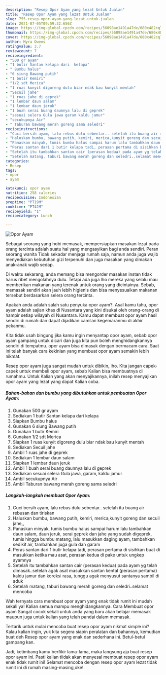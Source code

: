 ```yaml
---
description: "Resep Opor Ayam yang lezat Untuk Jualan"
title: "Resep Opor Ayam yang lezat Untuk Jualan"
slug: 755-resep-opor-ayam-yang-lezat-untuk-jualan
date: 2021-07-05T09:59:32.656Z
image: https://img-global.cpcdn.com/recipes/56098ae1491a47de/680x482cq70/opor-ayam-foto-resep-utama.jpg
thumbnail: https://img-global.cpcdn.com/recipes/56098ae1491a47de/680x482cq70/opor-ayam-foto-resep-utama.jpg
cover: https://img-global.cpcdn.com/recipes/56098ae1491a47de/680x482cq70/opor-ayam-foto-resep-utama.jpg
author: Myra Owens
ratingvalue: 3.7
reviewcount: 7
recipeingredient:
- "500 gr ayam"
- "1 butir Santan kelapa dari  kelapa"
- " Bumbu halus"
- "6 siung Bawang putih"
- "1 butir Kemiri"
- "1/2 sdt Merica"
- "1 ruas kunyit digoreng dulu biar ndak bau kunyit mentah"
- "Secuil jahe"
- "1 ruas jahe di geprek"
- "1 lembar daun salam"
- "1 lembar daun jeruk"
- "1 buah serai buang daunnya lalu di geprek"
- "sesuai selera Gula jawa garam kaldu jamur"
- "secukupnya Air"
- " Taburan bawang merah goreng sama seledri"
recipeinstructions:
- "Cuci bersih ayam, lalu rebus dulu sebentar.. setelah itu buang air rebusan dan tiriskan"
- "Haluskan bumbu, bawang putih, kemiri, merica,kunyit goreng dan secuil jahe,,"
- "Panaskan minyak, tumis bumbu halus sampai harum lalu tambahkan daun salam, daun jeruk, serai geprek dan jahe yang sudah digeprek, tumis hingga bumbu matang, lalu masukkan daging ayam, tambahkan sedikit air, tambahkan juga gula dan garam"
- "Peras santan dari 1 butir kelapa tadi, perasan pertama di sisihkan buat di masukkan ketika mau asat, perasan kedua di pake untuk ungkep ayamnya"
- "Setelah itu tambahkan santan cair (perasan kedua) pada ayam yg telah dimasak..setelah agak asat masukkan santan kental (perasan pertama) kaldu jamur dan koreksi rasa, tunggu agak menyusut santanya sambil di aduk"
- "Setelah matang, taburi bawang merah goreng dan seledri..selamat mencoba"
categories:
- Resep
tags:
- opor
- ayam

katakunci: opor ayam 
nutrition: 258 calories
recipecuisine: Indonesian
preptime: "PT19M"
cooktime: "PT42M"
recipeyield: "1"
recipecategory: Lunch

---
```



![Opor Ayam](https://img-global.cpcdn.com/recipes/56098ae1491a47de/680x482cq70/opor-ayam-foto-resep-utama.jpg)

Sebagai seorang yang hobi memasak, mempersiapkan masakan lezat pada orang tercinta adalah suatu hal yang mengasyikan bagi anda sendiri. Peran seorang  wanita Tidak sekadar menjaga rumah saja, namun anda juga wajib menyediakan kebutuhan gizi terpenuhi dan juga masakan yang dimakan anak-anak wajib sedap.

Di waktu  sekarang, anda memang bisa mengorder masakan instan tidak harus ribet mengolahnya dulu. Tetapi ada juga lho mereka yang selalu mau memberikan makanan yang terenak untuk orang yang dicintainya. Sebab, memasak sendiri akan jauh lebih higienis dan bisa menyesuaikan makanan tersebut berdasarkan selera orang tercinta. 



Apakah anda adalah salah satu penyuka opor ayam?. Asal kamu tahu, opor ayam adalah sajian khas di Nusantara yang kini disukai oleh orang-orang di hampir setiap wilayah di Nusantara. Kamu dapat membuat opor ayam hasil sendiri di rumah dan dapat dijadikan camilan kegemaranmu di akhir pekanmu.

Kita tidak usah bingung jika kamu ingin menyantap opor ayam, sebab opor ayam gampang untuk dicari dan juga kita pun boleh menghidangkannya sendiri di tempatmu. opor ayam bisa dimasak dengan bermacam cara. Saat ini telah banyak cara kekinian yang membuat opor ayam semakin lebih nikmat.

Resep opor ayam juga sangat mudah untuk dibikin, lho. Kita jangan capek-capek untuk membeli opor ayam, sebab Kalian bisa membuatnya di rumahmu. Untuk Kalian yang akan menyajikannya, inilah resep menyajikan opor ayam yang lezat yang dapat Kalian coba.

<!--inarticleads1-->

##### Bahan-bahan dan bumbu yang dibutuhkan untuk pembuatan Opor Ayam:

1. Gunakan 500 gr ayam
1. Sediakan 1 butir Santan kelapa dari  kelapa
1. Siapkan  Bumbu halus
1. Gunakan 6 siung Bawang putih
1. Gunakan 1 butir Kemiri
1. Gunakan 1/2 sdt Merica
1. Siapkan 1 ruas kunyit digoreng dulu biar ndak bau kunyit mentah
1. Sediakan Secuil jahe
1. Ambil 1 ruas jahe di geprek
1. Sediakan 1 lembar daun salam
1. Siapkan 1 lembar daun jeruk
1. Ambil 1 buah serai buang daunnya lalu di geprek
1. Sediakan sesuai selera Gula jawa, garam, kaldu jamur
1. Ambil secukupnya Air
1. Ambil  Taburan bawang merah goreng sama seledri




<!--inarticleads2-->

##### Langkah-langkah membuat Opor Ayam:

1. Cuci bersih ayam, lalu rebus dulu sebentar.. setelah itu buang air rebusan dan tiriskan
1. Haluskan bumbu, bawang putih, kemiri, merica,kunyit goreng dan secuil jahe,,
1. Panaskan minyak, tumis bumbu halus sampai harum lalu tambahkan daun salam, daun jeruk, serai geprek dan jahe yang sudah digeprek, tumis hingga bumbu matang, lalu masukkan daging ayam, tambahkan sedikit air, tambahkan juga gula dan garam
1. Peras santan dari 1 butir kelapa tadi, perasan pertama di sisihkan buat di masukkan ketika mau asat, perasan kedua di pake untuk ungkep ayamnya
1. Setelah itu tambahkan santan cair (perasan kedua) pada ayam yg telah dimasak..setelah agak asat masukkan santan kental (perasan pertama) kaldu jamur dan koreksi rasa, tunggu agak menyusut santanya sambil di aduk
1. Setelah matang, taburi bawang merah goreng dan seledri..selamat mencoba




Wah ternyata cara membuat opor ayam yang enak tidak rumit ini mudah sekali ya! Kalian semua mampu menghidangkannya. Cara Membuat opor ayam Sangat cocok sekali untuk anda yang baru akan belajar memasak maupun juga untuk kalian yang telah pandai dalam memasak.

Tertarik untuk mulai mencoba buat resep opor ayam nikmat simple ini? Kalau kalian ingin, yuk kita segera siapin peralatan dan bahannya, kemudian buat deh Resep opor ayam yang enak dan sederhana ini. Betul-betul gampang kan. 

Jadi, ketimbang kamu berfikir lama-lama, maka langsung aja buat resep opor ayam ini. Pasti kalian tiidak akan menyesal membuat resep opor ayam enak tidak rumit ini! Selamat mencoba dengan resep opor ayam lezat tidak rumit ini di rumah masing-masing,oke!.

